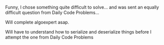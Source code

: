 Funny, I chose something quite difficult to solve... and was sent an equally difficult question from Daily Code Problems...

Will complete algoexpert asap.  

Will have to understand how to serialize and deserialize things before I attempt the one from Daily Code Problems
